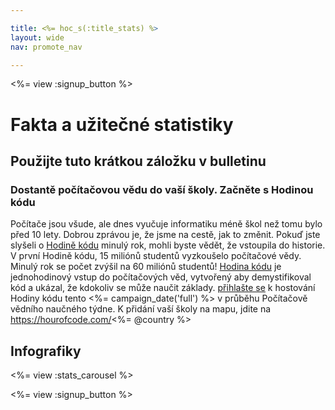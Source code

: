 ```yaml
---

title: <%= hoc_s(:title_stats) %>
layout: wide
nav: promote_nav

---
```


<%= view :signup_button %>

# Fakta a užitečné statistiky

## Použijte tuto krátkou záložku v bulletinu

### Dostantě počítačovou vědu do vaší školy. Začněte s Hodinou kódu

Počítače jsou všude, ale dnes vyučuje informatiku méně škol než tomu bylo před 10 lety. Dobrou zprávou je, že jsme na cestě, jak to změnit. Pokuď jste slyšeli o [Hodině kódu](<%= resolve_url('/') %>) minulý rok, mohli byste vědět, že vstoupila do historie. V první Hodině kódu, 15 miliónů studentů vyzkoušelo počítačové vědy. Minulý rok se počet zvýšil na 60 miliónů studentů! [Hodina kódu](<%= resolve_url('/') %>) je jednohodinový vstup do počítačových věd, vytvořený aby demystifikoval kód a ukázal, že kdokoliv se může naučit základy. [přihlašte se](<%= resolve_url('/') %>) k hostování Hodiny kódu tento <%= campaign_date('full') %> v průběhu Počítačově vědního naučného týdne. K přidání vaší školy na mapu, jdite na https://hourofcode.com/<%= @country %>

## Infografiky

<%= view :stats_carousel %>

<%= view :signup_button %>